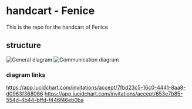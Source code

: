 # handcart - Fenice
This is the repo for the handcart of Fenice

## structure
![General diagram](https://app.lucidchart.com/publicSegments/view/5d5eb5a3-77bc-44d1-b641-f867606ba91e/image.jpeg)
![Communication diagram](https://lucid.app/publicSegments/view/ad0abc76-47aa-48bb-9229-563d7b6c2a0f/image.jpeg)

### diagram links
https://app.lucidchart.com/invitations/accept/7fbd23c5-16c0-4441-8aa8-d0963f368066
https://app.lucidchart.com/invitations/accept/653e7b85-554d-4b44-bffd-f446f46eb0ba
